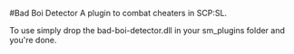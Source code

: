 #Bad Boi Detector
A plugin to combat cheaters in SCP:SL.

To use simply drop the bad-boi-detector.dll in your sm_plugins folder and you're done.
